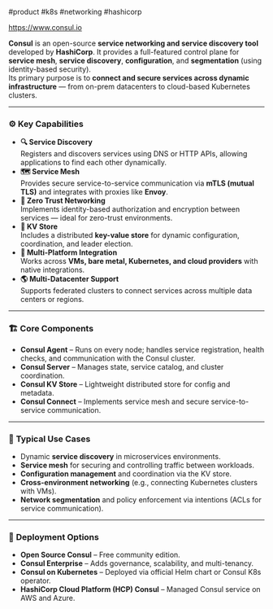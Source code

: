 #product #k8s #networking #hashicorp

https://www.consul.io

**Consul** is an open-source **service networking and service discovery tool** developed by **HashiCorp**. It provides a full-featured control plane for **service mesh**, **service discovery**, **configuration**, and **segmentation** (using identity-based security).  
Its primary purpose is to **connect and secure services across dynamic infrastructure** — from on-prem datacenters to cloud-based Kubernetes clusters.

---
### ⚙️ **Key Capabilities**

- **🔍 Service Discovery**  
    Registers and discovers services using DNS or HTTP APIs, allowing applications to find each other dynamically.
- **🗺️ Service Mesh**  
    Provides secure service-to-service communication via **mTLS (mutual TLS)** and integrates with proxies like **Envoy**.
- **🔐 Zero Trust Networking**  
    Implements identity-based authorization and encryption between services — ideal for zero-trust environments.
- **🧱 KV Store**  
    Includes a distributed **key-value store** for dynamic configuration, coordination, and leader election.
- **🧩 Multi-Platform Integration**  
    Works across **VMs, bare metal, Kubernetes, and cloud providers** with native integrations.
- **🌎 Multi-Datacenter Support**  
    Supports federated clusters to connect services across multiple data centers or regions.

---

### 🏗️ **Core Components**

- **Consul Agent** – Runs on every node; handles service registration, health checks, and communication with the Consul cluster.
- **Consul Server** – Manages state, service catalog, and cluster coordination.
- **Consul KV Store** – Lightweight distributed store for config and metadata.
- **Consul Connect** – Implements service mesh and secure service-to-service communication.

---

### 🧠 **Typical Use Cases**

- Dynamic **service discovery** in microservices environments.
- **Service mesh** for securing and controlling traffic between workloads.
- **Configuration management** and coordination via the KV store.
- **Cross-environment networking** (e.g., connecting Kubernetes clusters with VMs).
- **Network segmentation** and policy enforcement via intentions (ACLs for service communication).

---

### 🧩 **Deployment Options**

- **Open Source Consul** – Free community edition.
- **Consul Enterprise** – Adds governance, scalability, and multi-tenancy.
- **Consul on Kubernetes** – Deployed via official Helm chart or Consul K8s operator.
- **HashiCorp Cloud Platform (HCP) Consul** – Managed Consul service on AWS and Azure.
